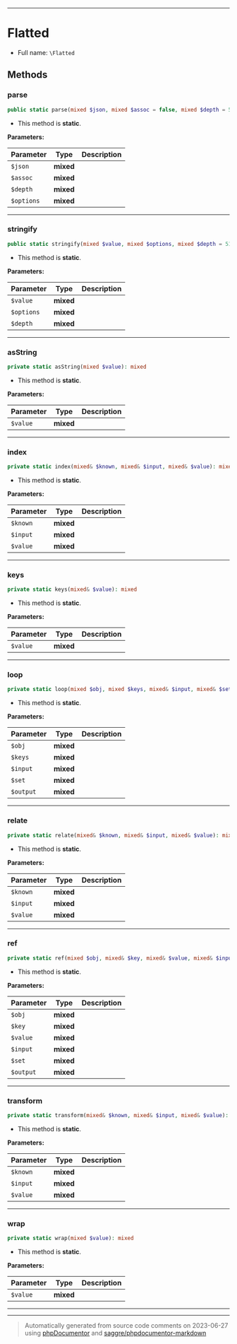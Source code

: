 ***

# Flatted





* Full name: `\Flatted`




## Methods


### parse



```php
public static parse(mixed $json, mixed $assoc = false, mixed $depth = 512, mixed $options): mixed
```



* This method is **static**.




**Parameters:**

| Parameter | Type | Description |
|-----------|------|-------------|
| `$json` | **mixed** |  |
| `$assoc` | **mixed** |  |
| `$depth` | **mixed** |  |
| `$options` | **mixed** |  |




***

### stringify



```php
public static stringify(mixed $value, mixed $options, mixed $depth = 512): mixed
```



* This method is **static**.




**Parameters:**

| Parameter | Type | Description |
|-----------|------|-------------|
| `$value` | **mixed** |  |
| `$options` | **mixed** |  |
| `$depth` | **mixed** |  |




***

### asString



```php
private static asString(mixed $value): mixed
```



* This method is **static**.




**Parameters:**

| Parameter | Type | Description |
|-----------|------|-------------|
| `$value` | **mixed** |  |




***

### index



```php
private static index(mixed& $known, mixed& $input, mixed& $value): mixed
```



* This method is **static**.




**Parameters:**

| Parameter | Type | Description |
|-----------|------|-------------|
| `$known` | **mixed** |  |
| `$input` | **mixed** |  |
| `$value` | **mixed** |  |




***

### keys



```php
private static keys(mixed& $value): mixed
```



* This method is **static**.




**Parameters:**

| Parameter | Type | Description |
|-----------|------|-------------|
| `$value` | **mixed** |  |




***

### loop



```php
private static loop(mixed $obj, mixed $keys, mixed& $input, mixed& $set, mixed& $output): mixed
```



* This method is **static**.




**Parameters:**

| Parameter | Type | Description |
|-----------|------|-------------|
| `$obj` | **mixed** |  |
| `$keys` | **mixed** |  |
| `$input` | **mixed** |  |
| `$set` | **mixed** |  |
| `$output` | **mixed** |  |




***

### relate



```php
private static relate(mixed& $known, mixed& $input, mixed& $value): mixed
```



* This method is **static**.




**Parameters:**

| Parameter | Type | Description |
|-----------|------|-------------|
| `$known` | **mixed** |  |
| `$input` | **mixed** |  |
| `$value` | **mixed** |  |




***

### ref



```php
private static ref(mixed $obj, mixed& $key, mixed& $value, mixed& $input, mixed& $set, mixed& $output): mixed
```



* This method is **static**.




**Parameters:**

| Parameter | Type | Description |
|-----------|------|-------------|
| `$obj` | **mixed** |  |
| `$key` | **mixed** |  |
| `$value` | **mixed** |  |
| `$input` | **mixed** |  |
| `$set` | **mixed** |  |
| `$output` | **mixed** |  |




***

### transform



```php
private static transform(mixed& $known, mixed& $input, mixed& $value): mixed
```



* This method is **static**.




**Parameters:**

| Parameter | Type | Description |
|-----------|------|-------------|
| `$known` | **mixed** |  |
| `$input` | **mixed** |  |
| `$value` | **mixed** |  |




***

### wrap



```php
private static wrap(mixed $value): mixed
```



* This method is **static**.




**Parameters:**

| Parameter | Type | Description |
|-----------|------|-------------|
| `$value` | **mixed** |  |




***


***
> Automatically generated from source code comments on 2023-06-27 using [phpDocumentor](http://www.phpdoc.org/) and [saggre/phpdocumentor-markdown](https://github.com/Saggre/phpDocumentor-markdown)
